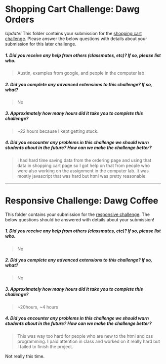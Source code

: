 # Shopping Cart Challenge: Dawg Orders

*Update!* This folder contains your submission for the [shopping cart challenge](http://info343-joelross.rhcloud.com/challenges/cart). Please answer the below questions with details about your submission for this later challenge.

##### 1. Did you receive any help from others (classmates, etc)? If so, please list who. #####
> Austin, examples from google, and people in the computer lab

##### 2. Did you complete any advanced extensions to this challenge? If so, what? #####
> No

##### 3. Approximately how many hours did it take you to complete this challenge? #####
> ~22 hours because I kept getting stuck.

##### 4. Did you encounter any problems in this challenge we should warn students about in the future? How can we make the challenge better? #####
> I had hard time saving data from the ordering page and using that data in shopping cart page so I got help on that from people who were also working on the assignment in the computer lab. It was mostly javascript that was hard but html was pretty reasonable.




***

# Responsive Challenge: Dawg Coffee

This folder contains your submission for the [responsive challenge](http://info343-joelross.rhcloud.com/challenges/responsive). The below questions should be answered with details about your submission!


##### 1. Did you receive any help from others (classmates, etc)? If so, please list who. #####
> No

##### 2. Did you complete any advanced extensions to this challenge? If so, what? #####
> No

##### 3. Approximately how many hours did it take you to complete this challenge? #####
> ~20hours, ~4 hours

##### 4. Did you encounter any problems in this challenge we should warn students about in the future? How can we make the challenge better? #####
> This was way too hard for people who are new to the html and css programming. I paid attention in class and worked on it really hard but I failed to finish the project.

Not really this time.

